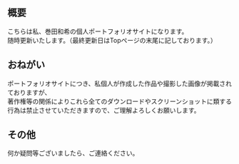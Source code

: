 ## 概要
こちらは私、巻田和希の個人ポートフォリオサイトになります。  
随時更新いたします。（最終更新日はTopページの末尾に記しております。）

## おねがい
ポートフォリオサイトにつき、私個人が作成した作品や撮影した画像が掲載されておりますが、  
著作権等の関係によりこれら全てのダウンロードやスクリーンショットに類する行為は禁止させていただきますので、ご理解よろしくお願いします。

## その他
何か疑問等ございましたら、ご連絡ください。
